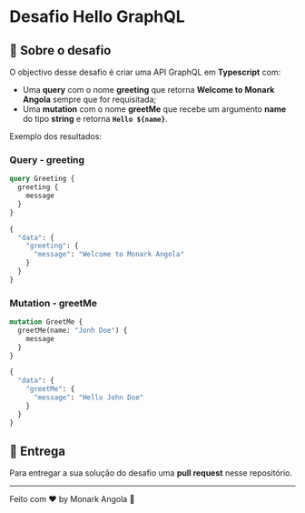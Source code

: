 # Desafio Hello GraphQL

## :rocket: Sobre o desafio

O objectivo desse desafio é criar uma API GraphQL em **Typescript** com:

- Uma **query** com o nome **greeting** que retorna **Welcome to Monark Angola** sempre que for requisitada;
- Uma **mutation** com o nome **greetMe** que recebe um argumento **name** do tipo **string** e retorna **`Hello ${name}`**.

Exemplo dos resultados:

### Query - greeting

```graphql
query Greeting {
  greeting {
    message
  }
}

{
  "data": {
    "greeting": {
      "message": "Welcome to Monark Angola"
    }
  }
}
```

### Mutation - greetMe

```graphql
mutation GreetMe {
  greetMe(name: "Jonh Doe") {
    message
  }
}

{
  "data": {
    "greetMe": {
      "message": "Hello John Doe"
    }
  }
}
```


## 📅 Entrega

Para entregar a sua solução do desafio uma **pull request** nesse repositório.

---

Feito com ♥ by Monark Angola :wave:
